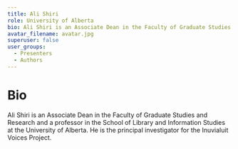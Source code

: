 ```yaml
---
title: Ali Shiri
role: University of Alberta
bio: Ali Shiri is an Associate Dean in the Faculty of Graduate Studies and Research and a professor in the School of Library and Information Studies at the University of Alberta. He is the principal investigator for the Inuvialuit Voices Project.
avatar_filename: avatar.jpg
superuser: false
user_groups:
  - Presenters
  - Authors
---
```

# Bio
Ali Shiri is an Associate Dean in the Faculty of Graduate Studies and Research and a professor in the School of Library and Information Studies at the University of Alberta. He is the principal investigator for the Inuvialuit Voices Project.